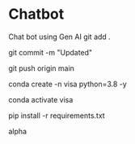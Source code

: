 # Chatbot
Chat bot using Gen AI
git add .

git commit -m "Updated"

git push origin main


conda create -n visa python=3.8 -y 

conda activate visa

pip install -r requirements.txt

alpha